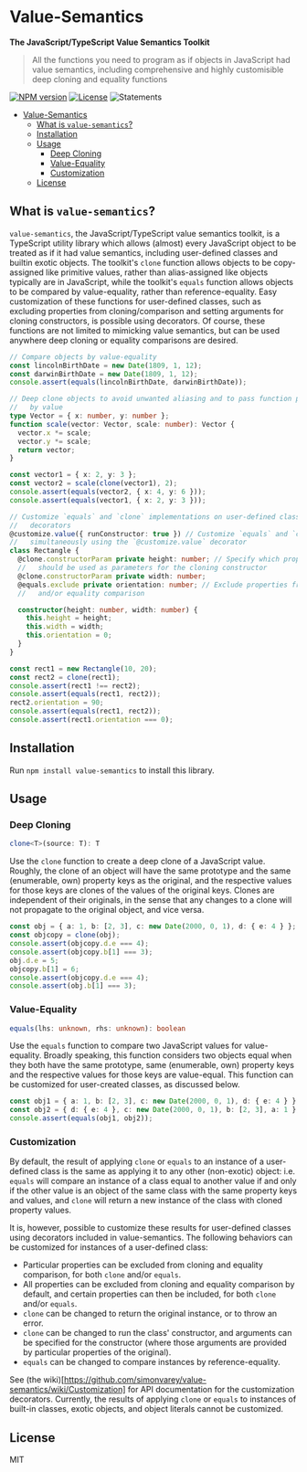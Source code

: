 # Value-Semantics

**The JavaScript/TypeScript Value Semantics Toolkit**

> All the functions you need to program as if objects in JavaScript had value semantics, including comprehensive and highly customisible deep cloning and equality functions

<span class="badge-npmversion"><a href="https://npmjs.org/package/value-semantics" title="View this project on NPM"><img src="https://img.shields.io/npm/v/value-semantics.svg" alt="NPM version" /></a></span>
<span class="badge-licence"><a href="https://opensource.org/license/mit" title="View this project's license"><img src="https://img.shields.io/npm/l/value-semantics.svg" alt="License" /></a></span>
![Statements](https://img.shields.io/badge/statements-99.71%25-brightgreen.svg?style=flat)

- [Value-Semantics](#value-semantics)
  - [What is `value-semantics`?](#what-is-value-semantics)
  - [Installation](#installation)
  - [Usage](#usage)
    - [Deep Cloning](#deep-cloning)
    - [Value-Equality](#value-equality)
    - [Customization](#customization)
  - [License](#license)

## What is `value-semantics`?

`value-semantics`, the JavaScript/TypeScript value semantics toolkit, is a TypeScript utility library which allows (almost) every JavaScript object to be treated as if it had value semantics, including user-defined classes and builtin exotic objects. The toolkit's `clone` function allows objects to be copy-assigned like primitive values, rather than alias-assigned like objects typically are in JavaScript, while the toolkit's `equals` function allows objects to be compared by value-equality, rather than reference-equality. Easy customization of these functions for user-defined classes, such as excluding properties from cloning/comparison and setting arguments for cloning constructors, is possible using decorators. Of course, these functions are not limited to mimicking value semantics, but can be used anywhere deep cloning or equality comparisons are desired.

```ts
// Compare objects by value-equality
const lincolnBirthDate = new Date(1809, 1, 12);
const darwinBirthDate = new Date(1809, 1, 12);
console.assert(equals(lincolnBirthDate, darwinBirthDate));

// Deep clone objects to avoid unwanted aliasing and to pass function parameters 
//   by value
type Vector = { x: number, y: number };
function scale(vector: Vector, scale: number): Vector {
  vector.x *= scale;
  vector.y *= scale;
  return vector;
}

const vector1 = { x: 2, y: 3 };
const vector2 = scale(clone(vector1), 2);
console.assert(equals(vector2, { x: 4, y: 6 }));
console.assert(equals(vector1, { x: 2, y: 3 }));

// Customize `equals` and `clone` implementations on user-defined classes using 
//   decorators
@customize.value({ runConstructor: true }) // Customize `equals` and `clone` implementations
//   simultaneously using the `@customize.value` decorator
class Rectangle {
  @clone.constructorParam private height: number; // Specify which properties 
  //   should be used as parameters for the cloning constructor
  @clone.constructorParam private width: number;
  @equals.exclude private orientation: number; // Exclude properties from cloning 
  //   and/or equality comparison

  constructor(height: number, width: number) {
    this.height = height;
    this.width = width;
    this.orientation = 0;
  }
}

const rect1 = new Rectangle(10, 20);
const rect2 = clone(rect1);
console.assert(rect1 !== rect2);
console.assert(equals(rect1, rect2));
rect2.orientation = 90;
console.assert(equals(rect1, rect2));
console.assert(rect1.orientation === 0);

```

## Installation

Run `npm install value-semantics` to install this library.

## Usage

### Deep Cloning

```ts 
clone<T>(source: T): T
```

Use the `clone` function to create a deep clone of a JavaScript value. Roughly, the clone of an object 
will have the same prototype and the same (enumerable, own) property keys as the original, and the 
respective values for those keys are clones of the values of the original keys. Clones are independent of their originals, in the sense that any changes to a clone will not propagate to the original object, and vice versa.

```ts
const obj = { a: 1, b: [2, 3], c: new Date(2000, 0, 1), d: { e: 4 } };
const objcopy = clone(obj);
console.assert(objcopy.d.e === 4);
console.assert(objcopy.b[1] === 3);
obj.d.e = 5;
objcopy.b[1] = 6;
console.assert(objcopy.d.e === 4);
console.assert(obj.b[1] === 3);
```

### Value-Equality

```ts 
equals(lhs: unknown, rhs: unknown): boolean 
```

Use the `equals` function to compare two JavaScript values for value-equality. Broadly speaking, this 
function considers two objects equal when they both have the same prototype, same (enumerable, own) 
property keys and the respective values for those keys are value-equal. This function can be customized for user-created classes, as discussed below.

```ts
const obj1 = { a: 1, b: [2, 3], c: new Date(2000, 0, 1), d: { e: 4 } };
const obj2 = { d: { e: 4 }, c: new Date(2000, 0, 1), b: [2, 3], a: 1 };
console.assert(equals(obj1, obj2));
```

### Customization 

By default, the result of applying `clone` or `equals` to an instance of a user-defined class is the same as applying it to any other (non-exotic) object: i.e. `equals` will compare an instance of a class equal to another value if and only if the other value is an object of the same class with the same property keys and values, and `clone` will return a new instance of the class with cloned property values.

It is, however, possible to customize these results for user-defined classes using decorators included in value-semantics. The following behaviors can be customized for instances of a user-defined class:
- Particular properties can be excluded from cloning and equality comparison, for both `clone` and/or `equals`.
- All properties can be excluded from cloning and equality comparison by default, and certain properties can then be included, for both `clone` and/or `equals`. 
- `clone` can be changed to return the original instance, or to throw an error.
- `clone` can be changed to run the class' constructor, and arguments can be specified for the constructor (where those arguments are provided by particular properties of the original).
- `equals` can be changed to compare instances by reference-equality.

See (the wiki)[https://github.com/simonvarey/value-semantics/wiki/Customization] for API documentation for the customization decorators. Currently, the results of applying `clone` or `equals` to instances of built-in classes, exotic objects, and object literals cannot be customized.

## License

MIT